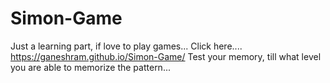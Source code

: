 # Simon-Game

Just a learning part, if love to play games...
Click here.... https://ganeshram.github.io/Simon-Game/
Test your memory, till what level you are able to memorize the pattern...
